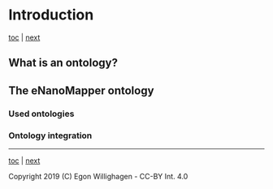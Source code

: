 # Introduction

[toc](./README.md) | [next](browsing.md)

## What is an ontology?

## The eNanoMapper ontology

### Used ontologies

### Ontology integration

---

[toc](./README.md) | [next](browsing.md)

Copyright 2019 (C) Egon Willighagen - CC-BY Int. 4.0
